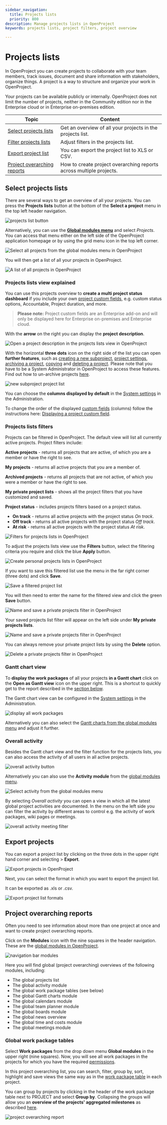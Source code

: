 ```yaml
---
sidebar_navigation:
  title: Projects lists
  priority: 800
description: Manage projects lists in OpenProject
keywords: projects lists, project filters, project overview

---
```


# Projects lists

In OpenProject you can create projects to collaborate with your team members, track issues, document and share information with stakeholders, organize things. A project is a way to structure and organize your work in OpenProject.

Your projects can be available publicly or internally. OpenProject does not limit the number of projects, neither in the Community edition nor in the Enterprise cloud or in Enterprise on-premises edition.

| Topic                                                       | Content                                                             |
|-------------------------------------------------------------|---------------------------------------------------------------------|
| [Select projects lists](#select-projects-lists)             | Get an overview of all your projects in the projects list.          |
| [Filter projects lists](#projects-lists-filters)            | Adjust filters in the projects list.                                |
| [Export project list](#export-projects)                     | You can export the project list to XLS or CSV.                      |
| [Project overarching reports](#project-overarching-reports) | How to create project overarching reports across multiple projects. |


## Select projects lists

There are several ways to get an overview of all your projects. You can press the **Projects lists** button at the bottom of the **Select a project** menu in the top left header navigation. 

![projects list button](Projects-list-button.png)

Alternatively, you can use the [**Global modules menu**](../../home/global-modules/#projects) and select *Projects*. You can access that menu either on the left side of the OpenProject application homepage or by using the grid menu icon in the top left corner.

![Select all projects from the global modules menu in OpenProject](view_all_projects_options.png)

You will then get a list of all your projects in OpenProject. 

![A list of all projects in OpenProject](projects-list.png)

### Projects lists view explained

You can use this projects overview to **create a multi project status dashboard** if you include your own [project custom fields](../../../system-admin-guide/custom-fields/custom-fields-projects/), e.g. custom status options, Accountable, Project duration, and more.

> **Please note:** Project custom fields are an Enterprise add-on and will only be displayed here for Enterprise on-premises and Enterprise cloud.

With the **arrow** on the right you can display the **project description**.

![Open a project description in the projects lists view in OpenProject](arrow-project-description.png)

With the horizontal **three dots** icon on the right side of the list you can open **further features**, such as [creating a new subproject](../#create-a-subproject), [project settings](../project-settings), [archiving a project](../#archive-a-project), [copying](../#copy-a-project) and [deleting a project](../#delete-a-project). Please note that you have to be a System Administrator in OpenProject to access these features. Find out how to un-archive projects [here](../#archive-a-project).

![new subproject project list](new-subproject-project-list.png)



You can choose the **columns displayed by default** in the [System settings](../../../system-admin-guide/system-settings/project-system-settings) in the Administration. 

To change the order of the displayed [custom fields](../../../system-admin-guide/custom-fields) (columns) follow the instructions here: [Displaying a project custom field](../../../system-admin-guide/custom-fields/custom-fields-projects/#display-project-custom-fields).

### Projects lists filters

Projects can be filtered in OpenProject. The default view will list all currently active projects. Project filters include:

**Active projects** - returns all projects that are active, of which you are a member or have the right to see.

**My projects** - returns all active projects that you are a member of. 

**Archived projects** - returns all projects that are not active, of which you were a member or have the right to see.

**My private project lists** - shows all the project filters that you have customized and saved. 

**Project status** - includes projects filters based on a project status. 

- **On track** - returns all active projects with the project status *On track*.
- **Off track** - returns all active projects with the project status *Off track*.
- **At risk** - returns all active projects with the project status *At risk*.

![Filters for projects lists in OpenProject](projects-lists-default-filters.png)

To adjust the projects lists view use the **Filters** button, select the filtering criteria you require and click the blue **Apply** button.

![Create personal projects lists in OpenProject](Filter-projects-list.png)

If you want to save this filtered list use the menu in the far right corner (three dots) and click **Save**.

![Save a filtered project list](save-button-filtered-view.png)

You will then need to enter the name for the filtered view and click the green **Save** button. 

![Name and save a private projects filter in OpenProject](Name-private-projects-filter.png)

Your saved projects list filter will appear on the left side under **My private projects lists**.

![Name and save a private projects filter in OpenProject](private-project-filter-saved.png)

You can always remove your private project lists by using the **Delete** option.

![Delete a private projects filter in OpenProject](private-project-filter-delete.png)

### Gantt chart view

To **display the work packages** of all your projects **in a Gantt chart** click on the **Open as Gantt view** icon on the upper right. This is a shortcut to quickly get to the report described in the [section below](#project-overarching-reports). 

The Gantt chart view can be configured in the [System settings](../../../system-admin-guide/system-settings/project-system-settings) in the Administration.

![display all work packages](display-all-workpackages.png)

Alternatively you can also select the [Gantt charts from the global modules menu](../../home/global-modules/#gantt-charts) and adjust it further.


### Overall activity

Besides the Gantt chart view and the filter function for the projects lists, you can also access the activity of all users in all active projects. 

![overall activity button](overall-activity-link.png)

Alternatively you can also use the **Activity module** from the [global modules menu](../../home/global-modules/#activity).

![Select activity from the global modules menu](activity-global-menu.png)

By selecting *Overall activity* you can open a view in which all the latest global project activities are documented. In the menu on the left side you can filter the activity by different areas to control e.g. the activity of work packages, wiki pages or meetings.

![overall activity meeting filter](actvity-global-filter.png)


## Export projects

You can export a project list by clicking on the three dots in the upper right hand corner and selecting > **Export**.

![Export projects in OpenProject](export-projects.png)

Next, you can select the format in which you want to export the project list.

It can be exported as .xls or .csv.

![Export project list formats](export-project-list-formats.png)


## Project overarching reports

Often you need to see information about more than one project at once and want to create project overarching reports. 

Click on the **Modules** icon with the nine squares in the header navigation. These are the [global modules in OpenProject](../../home/global-modules/).

![navigation bar modules](navigation-bar-modules.png)

Here you will find global (project overarching) overviews of the following modules, including:

- The global projects list
- The global activity module
- The global work package tables (see below)
- The global Gantt charts module
- The global calendars module
- The global team planner module
- The global boards module
- The global news overview
- The global time and costs module
- The global meetings module

### Global work package tables

Select **Work packages** from the drop down menu **Global modules** in the upper right (nine squares). Now, you will see all work packages in the projects for which you have the required [permissions](../../../system-admin-guide/users-permissions/roles-permissions/).

In this project overarching list, you can search, filter, group by, sort, highlight and save views the same way as in the [work package table](../../work-packages/work-package-table-configuration) in each project.

You can group by projects by clicking in the header of the work package table next to PROJECT and select **Group by**. Collapsing the groups will allow you an **overview of the projects' aggregated milestones** as described [here](../../work-packages/work-package-table-configuration/#flat-list-hierarchy-mode-and-group-by).

![project overarching report](project-overarching-report.gif)

